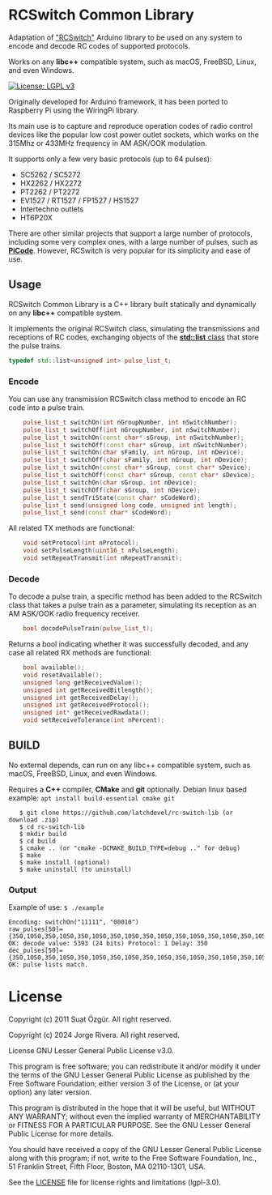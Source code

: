 # RCSwitch Common Library

Adaptation of ["RCSwitch"](https://github.com/sui77/rc-switch) Arduino library to be used on any system to encode and decode RC codes of supported protocols.

Works on any **libc++** compatible system, such as macOS, FreeBSD, Linux, and even Windows.

[![License: LGPL v3](https://img.shields.io/badge/License-LGPL%20v3-blue.svg)](https://www.gnu.org/licenses/lgpl-3.0)

Originally developed for Arduino framework, it has been ported to Raspberry Pi using the WiringPi library.

Its main use is to capture and reproduce operation codes of radio control devices like the popular low cost power outlet sockets, which works on the 315Mhz or 433MHz frequency in AM ASK/OOK modulation.

It supports only a few very basic protocols (up to 64 pulses):
 - SC5262 / SC5272
 - HX2262 / HX2272
 - PT2262 / PT2272
 - EV1527 / RT1527 / FP1527 / HS1527 
 - Intertechno outlets
 - HT6P20X

There are other similar projects that support a large number of protocols, including some very complex ones, with a large number of pulses, such as [**PiCode**](https://github.com/latchdevel/PiCode). However, RCSwitch is very popular for its simplicity and ease of use.

## Usage
RCSwitch Common Library is a C++ library built statically and dynamically on any **libc++** compatible system.

It implements the original RCSwitch class, simulating the transmissions and receptions of RC codes, exchanging objects of the [**std::list** class](https://en.cppreference.com/w/cpp/container/list) that store the pulse trains.

```c++
typedef std::list<unsigned int> pulse_list_t;
```

### Encode
You can use any transmission RCSwitch class method to encode an RC code into a pulse train.

```c++
    pulse_list_t switchOn(int nGroupNumber, int nSwitchNumber);
    pulse_list_t switchOff(int nGroupNumber, int nSwitchNumber);
    pulse_list_t switchOn(const char* sGroup, int nSwitchNumber);
    pulse_list_t switchOff(const char* sGroup, int nSwitchNumber);
    pulse_list_t switchOn(char sFamily, int nGroup, int nDevice);
    pulse_list_t switchOff(char sFamily, int nGroup, int nDevice);
    pulse_list_t switchOn(const char* sGroup, const char* sDevice);
    pulse_list_t switchOff(const char* sGroup, const char* sDevice);
    pulse_list_t switchOn(char sGroup, int nDevice);
    pulse_list_t switchOff(char sGroup, int nDevice);
    pulse_list_t sendTriState(const char* sCodeWord);
    pulse_list_t send(unsigned long code, unsigned int length);
    pulse_list_t send(const char* sCodeWord);
```

All related TX methods are functional:
```c++
    void setProtocol(int nProtocol);
    void setPulseLength(uint16_t nPulseLength);
    void setRepeatTransmit(int nRepeatTransmit);
```

### Decode
To decode a pulse train, a specific method has been added to the RCSwitch class that takes a pulse train as a parameter, simulating its reception as an AM ASK/OOK radio frequency receiver.
```c++
    bool decodePulseTrain(pulse_list_t);
```
Returns a bool indicating whether it was successfully decoded, and any case all related RX methods are functional:
```c++
    bool available();
    void resetAvailable();
    unsigned long getReceivedValue();
    unsigned int getReceivedBitlength();
    unsigned int getReceivedDelay();
    unsigned int getReceivedProtocol();
    unsigned int* getReceivedRawdata();
    void setReceiveTolerance(int nPercent);
```

## BUILD
No external depends, can run on any libc++ compatible system, such as macOS, FreeBSD, Linux, and even Windows.

Requires a **C++** compiler, **CMake** and **git** optionally. Debian linux based example: `apt install build-essential cmake git`

 ```
    $ git clone https://github.com/latchdevel/rc-switch-lib (or download .zip)
    $ cd rc-switch-lib
    $ mkdir build
    $ cd build
    $ cmake .. (or "cmake -DCMAKE_BUILD_TYPE=debug .." for debug)
    $ make
    $ make install (optional)
    $ make uninstall (to uninstall)
```

### Output
Example of use: `$ ./example`
```
Encoding: switchOn("11111", "00010")
raw_pulses[50]={350,1050,350,1050,350,1050,350,1050,350,1050,350,1050,350,1050,350,1050,350,1050,350,1050,350,1050,1050,350,350,1050,1050,350,350,1050,1050,350,350,1050,350,1050,350,1050,1050,350,350,1050,350,1050,350,1050,1050,350,350,10850};
OK: decode value: 5393 (24 bits) Protocol: 1 Delay: 350
dec_pulses[50]={350,1050,350,1050,350,1050,350,1050,350,1050,350,1050,350,1050,350,1050,350,1050,350,1050,350,1050,1050,350,350,1050,1050,350,350,1050,1050,350,350,1050,350,1050,350,1050,1050,350,350,1050,350,1050,350,1050,1050,350,350,10850};
OK: pulse lists match.
```

# License
Copyright (c) 2011 Suat Özgür. All right reserved.

Copyright (c) 2024 Jorge Rivera. All right reserved.

License GNU Lesser General Public License v3.0.

This program is free software; you can redistribute it and/or
modify it under the terms of the GNU Lesser General Public
License as published by the Free Software Foundation; either
version 3 of the License, or (at your option) any later version.

This program is distributed in the hope that it will be useful,
but WITHOUT ANY WARRANTY; without even the implied warranty of
MERCHANTABILITY or FITNESS FOR A PARTICULAR PURPOSE.  See the GNU
Lesser General Public License for more details.

You should have received a copy of the GNU Lesser General Public License
along with this program; if not, write to the Free Software Foundation,
Inc., 51 Franklin Street, Fifth Floor, Boston, MA  02110-1301, USA.

See the [LICENSE](LICENSE.txt) file for license rights and limitations (lgpl-3.0).